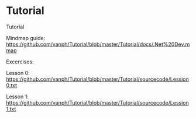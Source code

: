 # Tutorial
Tutorial

Mindmap guide: https://github.com/vanph/Tutorial/blob/master/Tutorial/docs/.Net%20Dev.mmap

Excercises:

Lesson 0: https://github.com/vanph/Tutorial/blob/master/Tutorial/sourcecode/Lession0.txt

Lesson 1: https://github.com/vanph/Tutorial/blob/master/Tutorial/sourcecode/Lession1.txt
